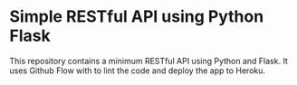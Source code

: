 # Simple RESTful API using Python Flask

This repository contains a minimum RESTful API using Python and Flask. It uses Github Flow with to lint the code and deploy the app to Heroku. 
